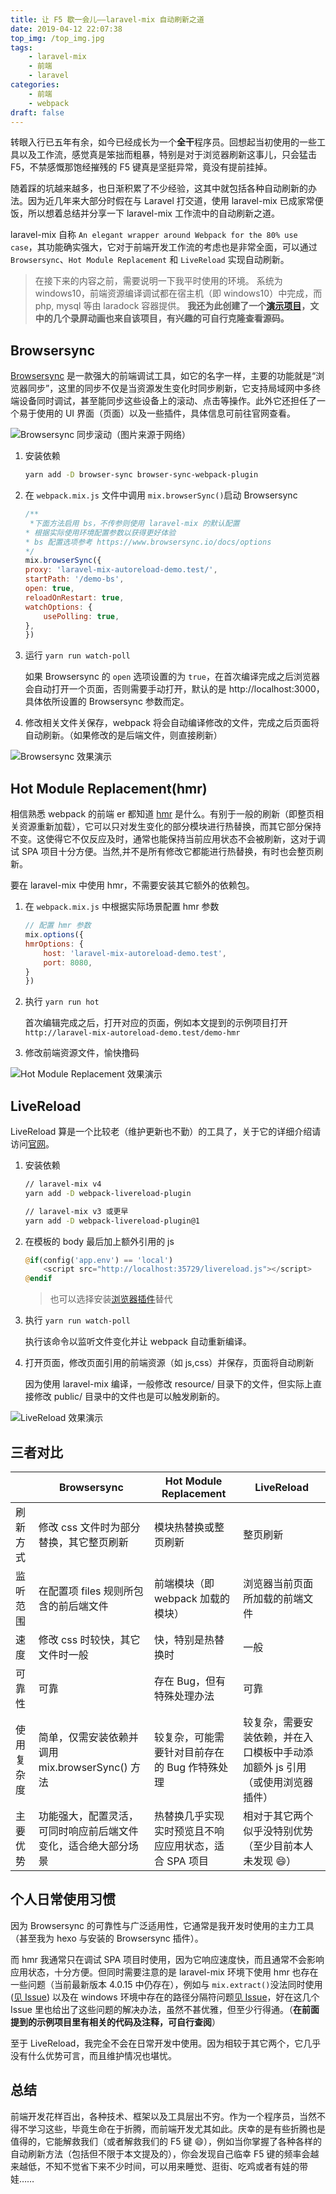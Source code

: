 ```yaml
---
title: 让 F5 歇一会儿——laravel-mix 自动刷新之道
date: 2019-04-12 22:07:38
top_img: /top_img.jpg
tags:
    - laravel-mix
    - 前端
    - laravel
categories:
    - 前端
    - webpack
draft: false
---
```


转眼入行已五年有余，如今已经成长为一个**全干**程序员。回想起当初使用的一些工具以及工作流，感觉真是笨拙而粗暴，特别是对于浏览器刷新这事儿，只会猛击 F5，不禁感慨那饱经摧残的 F5 键真是坚挺异常，竟没有提前挂掉。

随着踩的坑越来越多，也日渐积累了不少经验，这其中就包括各种自动刷新的办法。因为近几年来大部分时假在与 Laravel 打交道，使用 laravel-mix 已成家常便饭，所以想着总结并分享一下 laravel-mix 工作流中的自动刷新之道。

laravel-mix 自称 `An elegant wrapper around Webpack for the 80% use case`，其功能确实强大，它对于前端开发工作流的考虑也是非常全面，可以通过 `Browsersync`、`Hot Module Replacement` 和 `LiveReload` 实现自动刷新。

> 在接下来的内容之前，需要说明一下我平时使用的环境。
> 系统为 windows10，前端资源编译调试都在宿主机（即 windows10）中完成，而 php, mysql 等由 laradock 容器提供。
> **我还为此创建了一个[演示项目](https://github.com/tianyong90/laravel-mix-autoreload-demo)，文中的几个录屏动画也来自该项目，有兴趣的可自行克隆查看源码。**

## Browsersync

[Browsersync](https://www.browsersync.io/) 是一款强大的前端调试工具，如它的名字一样，主要的功能就是“浏览器同步”，这里的同步不仅是当资源发生变化时同步刷新，它支持局域网中多终端设备同时调试，甚至能同步这些设备上的滚动、点击等操作。此外它还担任了一个易于使用的 UI 界面（页面）以及一些插件，具体信息可前往官网查看。

![Browsersync 同步滚动（图片来源于网络）](./bs-scroll-demo.gif)

1. 安装依赖

    ```bash
    yarn add -D browser-sync browser-sync-webpack-plugin
    ```

1. 在 `webpack.mix.js` 文件中调用 `mix.browserSync()`启动 Browsersync

    ```js
    /**
     *下面方法启用 bs，不传参则使用 laravel-mix 的默认配置
    * 根据实际使用环境配置参数以获得更好体验
    * bs 配置选项参考 https://www.browsersync.io/docs/options
    */
    mix.browserSync({
    proxy: 'laravel-mix-autoreload-demo.test/',
    startPath: '/demo-bs',
    open: true,
    reloadOnRestart: true,
    watchOptions: {
        usePolling: true,
    },
    })
    ```

1. 运行 `yarn run watch-poll`

    如果 Browsersync 的 `open` 选项设置的为 `true`，在首次编译完成之后浏览器会自动打开一个页面，否则需要手动打开，默认的是 http://localhost:3000，具体依所设置的 Browsersync 参数而定。

1. 修改相关文件关保存，webpack 将会自动编译修改的文件，完成之后页面将自动刷新。（如果修改的是后端文件，则直接刷新）

![Browsersync 效果演示](./gif-bs.gif)

## Hot Module Replacement(hmr)

相信熟悉 webpack 的前端 er 都知道 [hmr](https://webpack.js.org/concepts/hot-module-replacement/) 是什么。有别于一般的刷新（即整页相关资源重新加载），它可以只对发生变化的部分模块进行热替换，而其它部分保持不变。这使得它不仅反应及时，通常也能保持当前应用状态不会被刷新，这对于调试 SPA 项目十分方便。当然,并不是所有修改它都能进行热替换，有时也会整页刷新。

要在 laravel-mix 中使用 hmr，不需要安装其它额外的依赖包。

1. 在 `webpack.mix.js` 中根据实际场景配置 hmr 参数

    ```js
    // 配置 hmr 参数
    mix.options({
    hmrOptions: {
        host: 'laravel-mix-autoreload-demo.test',
        port: 8080,
    }
    })
    ```

1. 执行 `yarn run hot`

    首次编辑完成之后，打开对应的页面，例如本文提到的示例项目打开 `http://laravel-mix-autoreload-demo.test/demo-hmr`

1. 修改前端资源文件，愉快撸码

![Hot Module Replacement 效果演示](./gif-hmr.gif)

## LiveReload

LiveReload 算是一个比较老（维护更新也不勤）的工具了，关于它的详细介绍请访问[官网](http://livereload.com)。

1. 安装依赖

    ```bash
    // laravel-mix v4
    yarn add -D webpack-livereload-plugin

    // laravel-mix v3 或更早
    yarn add -D webpack-livereload-plugin@1
    ```

1. 在模板的 body 最后加上额外引用的 js

    ```php
    @if(config('app.env') == 'local')
        <script src="http://localhost:35729/livereload.js"></script>
    @endif
    ```

    > 也可以选择安装[浏览器插件](https://chrome.google.com/webstore/detail/livereload/jnihajbhpnppcggbcgedagnkighmdlei)替代

1. 执行 `yarn run watch-poll`

    执行该命令以监听文件变化并让 webpack 自动重新编译。

1. 打开页面，修改页面引用的前端资源（如 js,css）并保存，页面将自动刷新

    因为使用 laravel-mix 编译，一般修改 resource/ 目录下的文件，但实际上直接修改 public/ 目录中的文件也是可以触发刷新的。

![LiveReload 效果演示](./gif-livereload.gif)

## 三者对比

| | Browsersync  | Hot Module Replacement  | LiveReload  |
|---|---|---|---|
|  刷新方式 |  修改 css 文件时为部分替换，其它整页刷新 | 模块热替换或整页刷新  | 整页刷新  |
|  监听范围 |  在配置项 files 规则所包含的前后端文件 | 前端模块（即 webpack 加载的模块）  | 浏览器当前页面所加载的前端文件  |
|  速度 | 修改 css 时较快，其它文件时一般 | 快，特别是热替换时  | 一般  |
|  可靠性 | 可靠 | 存在 Bug，但有特殊处理办法  | 可靠  |
|  使用复杂度 | 简单，仅需安装依赖并调用 mix.browserSync() 方法 | 较复杂，可能需要针对目前存在的 Bug 作特殊处理  | 较复杂，需要安装依赖，并在入口模板中手动添加额外 js 引用（或使用浏览器插件）  |
|  主要优势 | 功能强大，配置灵活，可同时响应前后端文件变化，适合绝大部分场景 | 热替换几乎实现实时预览且不响应应用状态，适合 SPA 项目  | 相对于其它两个似乎没特别优势（至少目前本人未发现 :smile:）  |

## 个人日常使用习惯

因为 Browsersync 的可靠性与广泛适用性，它通常是我开发时使用的主力工具（甚至我为 hexo 与安装的 Browsersync 插件）。

而 hmr 我通常只在调试 SPA 项目时使用，因为它响应速度快，而且通常不会影响应用状态，十分方便。但同时需要注意的是 laravel-mix 环境下使用 hmr 也存在一些问题（当前最新版本 4.0.15 中仍存在），例如与 `mix.extract()`没法同时使用([见 Issue](https://github.com/laravel-enso/Enso/issues/194)) 以及在 windows 环境中存在的路径分隔符问题[见 Issue](https://github.com/JeffreyWay/laravel-mix/pull/1995)，好在这几个 Issue 里也给出了这些问题的解决办法，虽然不甚优雅，但至少行得通。（**在前面提到的示例项目里有相关的代码及注释，可自行查阅**）

至于 LiveReload，我完全不会在日常开发中使用。因为相较于其它两个，它几乎没有什么优势可言，而且维护情况也堪忧。

## 总结

前端开发花样百出，各种技术、框架以及工具层出不穷。作为一个程序员，当然不得不学习这些，毕竟生命在于折腾，而前端开发尤其如此。庆幸的是有些折腾也是值得的，它能解救我们（或者解救我们的 F5 键 :smile:），例如当你掌握了各种各样的自动刷新方法（包括但不限于本文提及的），你会发现自己临幸 F5 键的频率会越来越低，不知不觉省下来不少时间，可以用来睡觉、逛街、吃鸡或者有娃的带娃……
